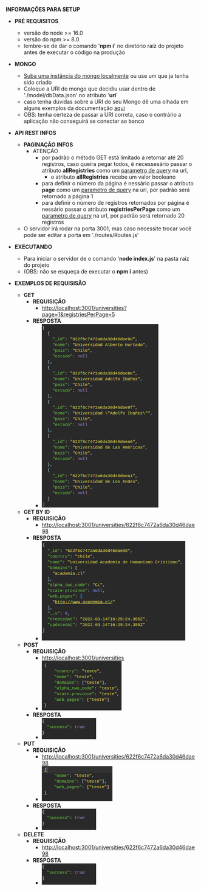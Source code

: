 **INFORMAÇÕES PARA SETUP**

-   **PRÉ REQUISITOS**
    -   versão do node >= 16.0
    -   versão do npm >= 8.0
    -   lembre-se de dar o comando '**npm i**' no diretório raíz do projeto antes de executar o código na produção

-   **MONGO**
    -   [Suba uma instância do mongo localmente](https://www.mongodb.com/try/download) ou use um que ja tenha sido criado
    -   Coloque a URI do mongo que decidiu usar dentro de './model/dbData.json' no atributo '**uri**'
    -   caso tenha dúvidas sobre a URI do seu Mongo dê uma olhada em alguns exemplos da documentação [aqui](https://docs.mongodb.com/manual/reference/connection-string/)
    -   OBS: tenha certeza de passar a URI correta, caso o contrário a aplicação não conseguirá se conectar ao banco


-   **API REST INFOS**
    -   **PAGINAÇÃO INFOS**
        -   ATENÇÃO 
            -   por padrão o método GET está limitado a retornar até 20 registros, caso queira pegar todos, é necessesário passar o atributo **allRegistries** como um [parametro de query](https://guides.emberjs.com/release/routing/query-params/) na url, 
                -   o atributo **allRegistries** recebe um valor booleano
            -   para definir o número da página é nessário passar o atributo **page** como um [parametro de query](https://guides.emberjs.com/release/routing/query-params/) na url, por padrão será retornado a página 1
            -   para definir o número de registros retornados por página é nessário passar o atributo **registriesPerPage** como um [parametro de query](https://guides.emberjs.com/release/routing/query-params/) na url, por padrão será retornado 20 registros
    -   O servidor irá rodar na porta 3001, mas caso necessite trocar você pode ser editar a porta em './routes/Routes.js'

-   **EXECUTANDO**
    -   Para iniciar o servidor de o comando '**node index.js**' na pasta raiz do projeto
    -   (OBS: não se esqueça de executar o **npm i** antes)

-   **EXEMPLOS DE REQUISISÃO**
    -   **GET**
        -   **REQUISIÇÃO**
            -   [http://localhost:3001/universities?page=1&registriesPerPage=5](http://localhost:3001/universities?page=1&registriesPerPage=5)
        -   **RESPOSTA**
            -   ![*](./readme-examples/get.png)
    -   **GET BY ID**
        -   **REQUISIÇÃO**
            -   [http://localhost:3001/universities/622f6c7472a6da30d46dae98](http://localhost:3001/universities/622f6c7472a6da30d46dae98)
        -   **RESPOSTA**
            -   ![*](./readme-examples/get-by-id.png)
    -   **POST**
        -   **REQUISIÇÃO**
            -   [http://localhost:3001/universities](http://localhost:3001/universities)
            -   ![JSON](./readme-examples/post-json-req.png)
        -   **RESPOSTA**
            -   ![*](./readme-examples/post.png)
    -   **PUT**
        -   **REQUISIÇÃO**
            -   [http://localhost:3001/universities/622f6c7472a6da30d46dae98](http://localhost:3001/universities/622f6c7472a6da30d46dae98)
            -   ![JSON](./readme-examples/put-json-req.png)
        -   **RESPOSTA**
            -   ![*](./readme-examples/post.png)
    -   **DELETE**
        -   **REQUISIÇÃO**
            -   [http://localhost:3001/universities/622f6c7472a6da30d46dae98](http://localhost:3001/universities/622f6c7472a6da30d46dae98)
        -   **RESPOSTA**
            -   ![*](./readme-examples/post.png)